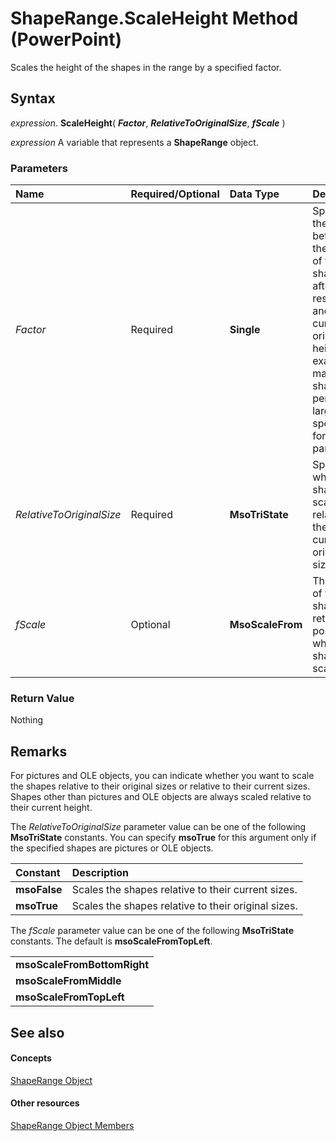 
# ShapeRange.ScaleHeight Method (PowerPoint)

Scales the height of the shapes in the range by a specified factor. 


## Syntax

 _expression_. **ScaleHeight**( **_Factor_**, **_RelativeToOriginalSize_**, **_fScale_** )

 _expression_ A variable that represents a **ShapeRange** object.


### Parameters



|**Name**|**Required/Optional**|**Data Type**|**Description**|
|:-----|:-----|:-----|:-----|
| _Factor_|Required|**Single**|Specifies the ratio between the height of the shapes after you resize them and their current or original height. For example, to make shapes 50 percent larger, specify 1.5 for this parameter.|
| _RelativeToOriginalSize_|Required|**MsoTriState**|Specifies whether shapes are scaled relative to their current or original sizes.|
| _fScale_|Optional|**MsoScaleFrom**|The parts of the shapes that retain their position when the shapes are scaled.|

### Return Value

Nothing


## Remarks

For pictures and OLE objects, you can indicate whether you want to scale the shapes relative to their original sizes or relative to their current sizes. Shapes other than pictures and OLE objects are always scaled relative to their current height.

The  _RelativeToOriginalSize_ parameter value can be one of the following **MsoTriState** constants. You can specify **msoTrue** for this argument only if the specified shapes are pictures or OLE objects.



|**Constant**|**Description**|
|:-----|:-----|
|**msoFalse**|Scales the shapes relative to their current sizes. |
|**msoTrue**|Scales the shapes relative to their original sizes. |
The  _fScale_ parameter value can be one of the following **MsoTriState** constants. The default is **msoScaleFromTopLeft**.


||
|:-----|
|**msoScaleFromBottomRight**|
|**msoScaleFromMiddle**|
|**msoScaleFromTopLeft**|

## See also


#### Concepts


[ShapeRange Object](0a194183-380e-ffb6-9336-b5bd311e917d.md)
#### Other resources


[ShapeRange Object Members](cf57a537-e6cd-ad43-45db-0683e288e850.md)
